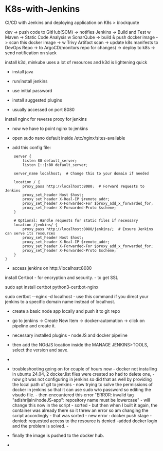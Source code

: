 # K8s-with-Jenkins
CI/CD with Jenkins and deploying application on K8s > blockquote

dev -> push code to GitHub(SCM) -> notifies Jenkins -> Build and Test w Maven -> Static Code Analysis w SonarQube -> build & push docker image -> scan this docker image -> w Trivy Artifact scan -> update k8s manifests to DevOps Repo -> to ArgoCD(monitors repo for changes) -> deploy to k8s -> send notification on slack

install k3d, minkube uses a lot of resources and k3d is lightening quick

- install java

- run/install jenkins

- use initial password

- install suggested plugins

- usually accessed on port 8080

install nginx for reverse proxy for jenkins

- now we have to point nginx to jenkins

- open sudo nano default inside /etc/nginx/sites-available

- add this config file:

```
    server {
        listen 80 default_server;
        listen [::]:80 default_server;

    server_name localhost;  # Change this to your domain if needed

    location / {
        proxy_pass http://localhost:8080;  # Forward requests to Jenkins
        proxy_set_header Host $host;
        proxy_set_header X-Real-IP $remote_addr;
        proxy_set_header X-Forwarded-For $proxy_add_x_forwarded_for;
        proxy_set_header X-Forwarded-Proto $scheme;
    }

    # Optional: Handle requests for static files if necessary
    location /jenkins/ {
        proxy_pass http://localhost:8080/jenkins/;  # Ensure Jenkins can serve its resources
        proxy_set_header Host $host;
        proxy_set_header X-Real-IP $remote_addr;
        proxy_set_header X-Forwarded-For $proxy_add_x_forwarded_for;
        proxy_set_header X-Forwarded-Proto $scheme;
    }
}
```

- access jenkins on http://localhost:8080

install Certbot - for encryption and security. - to get SSL


sudo apt install certbot python3-certbot-nginx

sudo certbot --nginx -d localhost  - use this command if you direct your jenkins to a specific domain name instead of localhost.

- create a basic node app locally and push it to git repo

- go to jenkins -> Create New Item -> docker-automation ->  click on pipeline and create it.

- necessary installed plugins - nodeJS and docker pipeline

- then add the NOdJS location inside the MANAGE JENKINS>TOOLS, select the version and save.

- 

- troubleshooting going on for couple of hours now - docker not installing in ubuntu 24.04, 2 docker.list files were created so had to delete one, - now git was not configuring in jenkins so did that as well by providing the local path of git to jenkins - now trying to solve the permissions of docker in jenkins so that it can use sudo w/o password so editing the visudo file. - then encountered this error "ERROR: invalid tag "adishrijain/nodeJS-app": repository name must be lowercase" - will change this now in the script - sorted - but then when I built it again, the container was already there so it threw an error so am changing the script accordingly - that was sorted - new error : docker push stage - denied: requested access to the resource is denied -added docker login and the problem is solved. - 

- finally the image is pushed to the docker hub.

-  

























